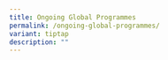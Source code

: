 ```yaml
---
title: Ongoing Global Programmes
permalink: /ongoing-global-programmes/
variant: tiptap
description: ""
---
```

